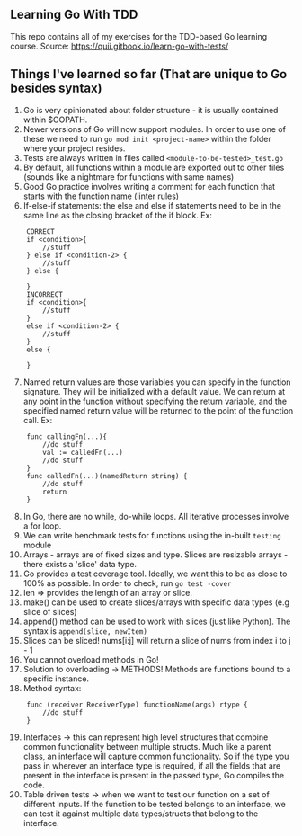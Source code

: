 ## Learning Go With TDD

This repo contains all of my exercises for the TDD-based Go learning course. Source: https://quii.gitbook.io/learn-go-with-tests/

## Things I've learned so far (That are unique to Go besides syntax)

1. Go is very opinionated about folder structure - it is usually contained within $GOPATH.
2. Newer versions of Go will now support modules. In order to use one of these we need to run `go mod init <project-name>` within the folder where your project resides.
3. Tests are always written in files called `<module-to-be-tested>_test.go`
4. By default, all functions within a module are exported out to other files (sounds like a nightmare for functions with same names)
5. Good Go practice involves writing a comment for each function that starts with the function name (linter rules)
6. If-else-if statements: the else and else if statements need to be in the same line as the closing bracket of the if block. Ex:

```
    CORRECT
    if <condition>{
        //stuff
    } else if <condition-2> {
        //stuff
    } else {

    }
    INCORRECT
    if <condition>{
        //stuff
    } 
    else if <condition-2> {
        //stuff
    } 
    else {

    }
```
7. Named return values are those variables you can specify in the function signature. They will be initialized with a default value. We can return at any point in the function without specifying the return variable, and the specified named return value will be returned to the point of the function call. Ex:

```
    func callingFn(...){
        //do stuff
        val := calledFn(...)
        //do stuff
    }
    func calledFn(...)(namedReturn string) {
        //do stuff
        return
    }
```
8. In Go, there are no while, do-while loops. All iterative processes involve a for loop.
9. We can write benchmark tests for functions using the in-built `testing` module
10. Arrays - arrays are of fixed sizes and type. Slices are resizable arrays - there exists a 'slice' data type.
11. Go provides a test coverage tool. Ideally, we want this to be as close to 100% as possible. In order to check, run `go test -cover`
12. len => provides the length of an array or slice.
13. make() can be used to create slices/arrays with specific data types (e.g slice of slices)
14. append() method can be used to work with slices (just like Python). The syntax is `append(slice, newItem)`
15. Slices can be sliced! nums[i:j] will return a slice of nums from index i to j - 1
16. You cannot overload methods in Go!
17. Solution to overloading -> METHODS! Methods are functions bound to a specific instance.
18. Method syntax:

```
    func (receiver ReceiverType) functionName(args) rtype {
        //do stuff
    }
```
19. Interfaces -> this can represent high level structures that combine common functionality between multiple structs.
Much like a parent class, an interface will capture common functionality. So if the type you pass in wherever an interface type is required, if all the fields that are present in the interface is present in the passed type, Go compiles the code.
20. Table driven tests -> when we want to test our function on a set of different inputs. If the function to be tested belongs to an interface, we can test it against multiple data types/structs that belong to the interface.